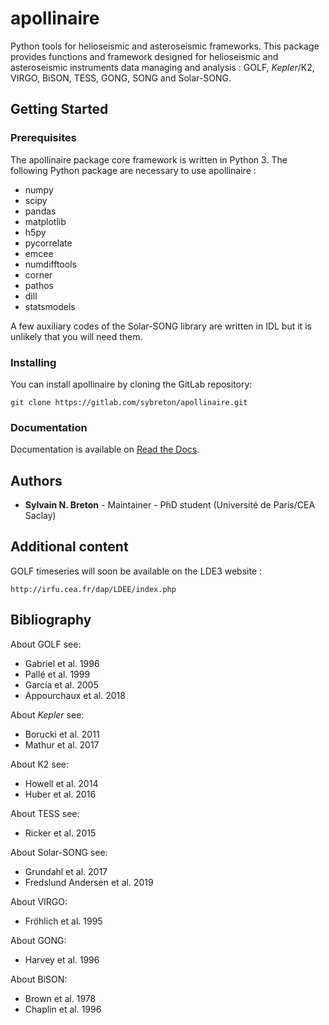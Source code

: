 # apollinaire

Python tools for helioseismic and asteroseismic frameworks.
This package provides functions and framework designed for helioseismic and asteroseismic instruments data managing
and analysis : GOLF, *Kepler*/K2, VIRGO, BiSON, TESS, GONG, SONG and Solar-SONG.  

## Getting Started

### Prerequisites

The apollinaire package core framework is written in Python 3.
The following Python package are necessary to use apollinaire : 
- numpy
- scipy
- pandas
- matplotlib
- h5py
- pycorrelate
- emcee
- numdifftools
- corner
- pathos
- dill
- statsmodels

A few auxiliary codes of the Solar-SONG library are written in IDL but it is unlikely that you will need them. 

### Installing

You can install apollinaire by cloning the GitLab repository:

`git clone https://gitlab.com/sybreton/apollinaire.git`

### Documentation

Documentation is available on [Read the Docs](https://apollinaire.readthedocs.io).

## Authors

* **Sylvain N. Breton** - Maintainer - PhD student (Université de Paris/CEA Saclay)

## Additional content 

GOLF timeseries will soon be available on the LDE3 website :

`http://irfu.cea.fr/dap/LDEE/index.php`

## Bibliography

About GOLF see:
- Gabriel et al. 1996
- Pallé et al. 1999
- García et al. 2005
- Appourchaux et al. 2018

About *Kepler* see:
- Borucki et al. 2011
- Mathur et al. 2017

About K2 see:
- Howell et al. 2014
- Huber et al. 2016

About TESS see:
- Ricker et al. 2015

About Solar-SONG see:
- Grundahl et al. 2017
- Fredslund Andersen et al. 2019

About VIRGO:
- Fröhlich et al. 1995

About GONG:
- Harvey et al. 1996 

About BiSON:
- Brown et al. 1978
- Chaplin et al. 1996
